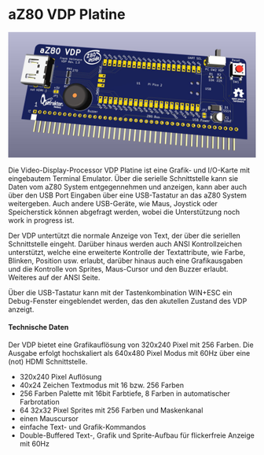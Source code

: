 # aZ80 VDP Platine

<img width="640px" src="aZ80_VDP.jpg" alt="Die aZ80 VDP Platine" />

Die Video-Display-Processor VDP Platine ist eine Grafik- und I/O-Karte mit eingebautem Terminal Emulator. Über die serielle Schnittstelle kann sie Daten vom aZ80 System
entgegennehmen und anzeigen, kann aber auch über den USB Port Eingaben über eine USB-Tastatur an das aZ80 System weitergeben. 
Auch andere USB-Geräte, wie Maus, Joystick oder Speicherstick können abgefragt werden, wobei die Unterstützung noch work in progress ist.

Der VDP untertützt die normale Anzeige von Text, der über die seriellen Schnittstelle eingeht. Darüber hinaus werden auch ANSI Kontrollzeichen 
unterstützt, welche eine erweiterte Kontrolle der Textattribute, wie Farbe, Blinken, Position usw. erlaubt, darüber hinaus auch eine Grafikausgaben
und die Kontrolle von Sprites, Maus-Cursor und den Buzzer erlaubt. Weiteres auf der ANSI Seite.

Über die USB-Tastatur kann mit der Tastenkombination WIN+ESC ein Debug-Fenster eingeblendet werden, das den akutellen Zustand des VDP anzeigt.

#### Technische Daten

Der VDP bietet eine Grafikauflösung von 320x240 Pixel mit 256 Farben. Die Ausgabe erfolgt hochskaliert als 640x480 Pixel Modus mit 60Hz über eine (not) HDMI Schnittstelle.

 - 320x240 Pixel Auflösung
 - 40x24 Zeichen Textmodus mit 16 bzw. 256 Farben
 - 256 Farben Palette mit 16bit Farbtiefe, 8 Farben in automatischer Farbrotation
 - 64 32x32 Pixel Sprites mit 256 Farben und Maskenkanal
 - einen Mauscursor
 - einfache Text- und Grafik-Kommandos
 - Double-Buffered Text-, Grafik und Sprite-Aufbau für flickerfreie Anzeige mit 60Hz
